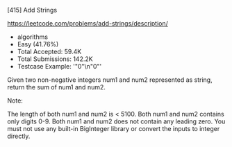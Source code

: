 [415] Add Strings  

https://leetcode.com/problems/add-strings/description/

* algorithms
* Easy (41.76%)
* Total Accepted:    59.4K
* Total Submissions: 142.2K
* Testcase Example:  '"0"\n"0"'

Given two non-negative integers num1 and num2 represented as string, return the sum of num1 and num2.

Note:

The length of both num1 and num2 is < 5100.
Both num1 and num2 contains only digits 0-9.
Both num1 and num2 does not contain any leading zero.
You must not use any built-in BigInteger library or convert the inputs to integer directly.


